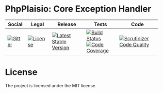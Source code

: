 # PhpPlaisio: Core Exception Handler

<table>
<thead>
<tr>
<th>Social</th>
<th>Legal</th>
<th>Release</th>
<th>Tests</th>
<th>Code</th>
</tr>
</thead>
<tbody>
<tr>
<td>
<a href="https://gitter.im/PhpPlaisio/PhpPlaisio"><img src="https://badges.gitter.im/PhpPlaisio/PhpPlaisio.svg" alt="Gitter"/></a>
</td>
<td>
<a href="https://packagist.org/packages/plaisio/exception-handler-core"><img src="https://poser.pugx.org/plaisio/exception-handler-core/license" alt="License"/></a>
</td>
<td>
<a href="https://packagist.org/packages/plaisio/exception-handler-core"><img src="https://poser.pugx.org/plaisio/exception-handler-core/v/stable" alt="Latest Stable Version"/></a>
</td>
<td>
<a href="https://github.com/PhpPlaisio/exception-handler-core/actions/workflows/unit.yml"><img src="https://github.com/PhpPlaisio/exception-handler-core/actions/workflows/unit.yml/badge.svg" alt="Build Status"/></a><br/>
<a href="https://codecov.io/gh/PhpPlaisio/exception-handler-core"><img src="https://codecov.io/gh/PhpPlaisio/exception-handler-core/branch/master/graph/badge.svg" alt="Code Coverage"/></a>
</td>
<td>
<a href="https://scrutinizer-ci.com/g/PhpPlaisio/exception-handler-core/?branch=master"><img src="https://scrutinizer-ci.com/g/PhpPlaisio/exception-handler-core/badges/quality-score.png?b=master" alt="Scrutinizer Code Quality"/></a>
</td>
</tr>
</tbody>
</table>

# License

The project is licensed under the MIT license.
